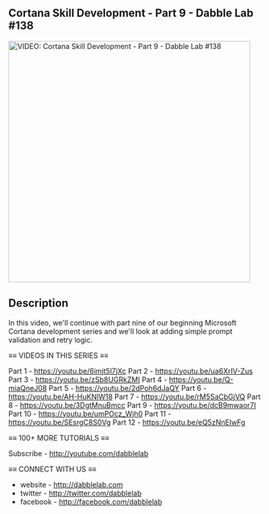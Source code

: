 Cortana Skill Development - Part 9 - Dabble Lab #138
---

<a href="https://youtu.be/dcB9mwaor7I"><img src="http://img.youtube.com/vi/dcB9mwaor7I/maxresdefault.jpg" alt="VIDEO: Cortana Skill Development - Part 9 - Dabble Lab #138" height="480" /></a>

## Description

In this video, we'll continue with part nine of our beginning Microsoft Cortana development series and we'll look at adding simple prompt validation and retry logic.

≡≡ VIDEOS IN THIS SERIES  ≡≡

Part 1 - https://youtu.be/6imjt5l7jXc
Part 2 - https://youtu.be/ua6XrIV-Zus
Part 3 - https://youtu.be/zSb8UGRkZMI
Part 4 - https://youtu.be/Q-miaQneJ08
Part 5 - https://youtu.be/2dPoh6dJaQY
Part 6 - https://youtu.be/AH-HuKNlW18
Part 7 - https://youtu.be/rM5SaCbGjVQ
Part 8 - https://youtu.be/3DgtMnuBmcc
Part 9 - https://youtu.be/dcB9mwaor7I
Part 10 - https://youtu.be/umPOcz_Wjh0
Part 11 - https://youtu.be/SEsrgC8S0Vg
Part 12 - https://youtu.be/eQ5zNnEIwFg

≡≡ 100+ MORE TUTORIALS  ≡≡

Subscribe - http://youtube.com/dabblelab

≡≡ CONNECT WITH US  ≡≡

- website - http://dabblelab.com
- twitter - http://twitter.com/dabblelab
- facebook - http://facebook.com/dabblelab